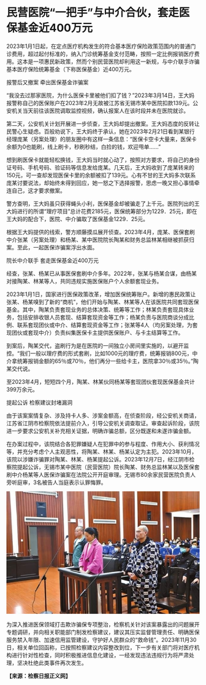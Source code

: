 # 民营医院“一把手”与中介合伙，套走医保基金近400万元

2023年1月1日起，在定点医疗机构发生的符合基本医疗保险政策范围内的普通门诊费用，超过起付标准的，纳入门诊统筹基金支付范畴，按照一定比例报销医疗费用。这本是一项惠民新政策，然而个别民营医院却利用这一新规，与中介联手诈骗基本医疗保险统筹基金（下称医保基金）近400万元。

报警后又撤案 牵出医保基金诈骗案

“我没去过那家医院，为什么医保卡里被他们扣了钱？”2023年3月14日，王大妈报警称自己的医保账户在2023年2月无故被江苏省无锡市某中医院扣款139元。公安机关当天前往该医院调取监控视频，确认报案人在该时段并未在医院就诊。

第二天，公安机关计划开展进一步侦查，王大妈却提出撤案。王大妈态度的反转让民警心生疑虑。百般劝说下，王大妈终于承认，她在2023年2月21日看到某银行经理庞某（另案处理）的朋友圈中有这样一条信息：“医保卡空卡大量来，医保卡余额为0也能刷，线上刷卡，秒刷秒结，白捡的钱，欢迎甩单……”

想到刷医保卡就能轻松换钱，王大妈当时就心动了，按照对方要求，将自己的身份证号码、手机号码、验证码等信息发给庞某。几天后，王大妈收到了庞某转来的150元，可一查却发现医保卡里的余额被扣了139元。心有不甘的王大妈多次联系庞某讨要说法，却始终未得到回应，她一怒之下选择报警，思虑一晚又担心事情牵连自己，这才要求撤案。

警方查明，王大妈虽只获得蝇头小利，医保基金却被骗走了上千元。医院列出的王大妈进行的所谓“理疗项目”总计花费2185元，医保统筹部分为1229．25元，即在王大妈的配合下，医院、中介骗取了医保基金1229．25元。

根据王大妈提供的线索，警方顺藤摸瓜展开侦查。2023年4月，庞某、医保套刷中介张某（另案处理）和杨某、某中医院院长陶某和财务总监林某相继被抓获归案。至此，一起医保诈骗案浮出水面。

院长中介联手 套走医保基金近400万元

经查，张某、杨某已从事医保套刷中介多年。2022年，张某与杨某合谋，由杨某对接陶某、林某等人，共同违规实施医保账户个人余额套现业务。

2023年1月1日，国家进行医保政策改革，增加医保统筹账户。新增的惠民政策让张某、杨某嗅到了新的“商机”，他们开始与陶某、林某等人在该医院共同套现医保基金。其中，陶某负责套现业务的总体决策、统筹等工作；林某负责套现具体业务，包括安排收银人员套现、结算套现资金等工作；杨某负责与医院商谈分成比例、联系套现团伙或中介、结算套现资金等工作；张某等4人（均另案处理，为套现团伙或套现中介）负责纠集医保卡主提供医保账户、与卡主结算等工作。

到案后，陶某交代，盗刷行为是在医院的一间独立小房间里实施的，以避开监控。“我们一般以理疗费的形式套刷，比如1000元的理疗费，统筹报销800元，中介拿统筹报销金额的65％或70％，他们再分一些给卡主，医院拿30％或35％。”陶某交代说。

至2023年4月，短短四个月，陶某、林某伙同杨某等套现团伙套现医保基金共计399万余元。

提起公诉 检察建议封堵漏洞

由于该案案情复杂、涉及持卡人多、涉案金额高，在侦查阶段，经公安机关商请，江苏省江阴市检察院依法提前介入，引导公安机关调查取证。审查起诉阶段，该院进一步要求公安机关补充相关证据，明确诈骗总额，区分既遂和未遂诈骗金额。

在办案过程中，该院结合各犯罪嫌疑人在犯罪中的参与程度、作用大小、获利情况等，并充分考虑个人主观恶性，将陶某、林某、杨某认定为主犯。2023年10月，该院以涉嫌诈骗罪对陶某、林某、杨某提起公诉。2023年12月7日，经江阴市检察院提起公诉，无锡市某中医院（民营医院）院长陶某、财务总监林某以及医保套刷中介杨某等人医保诈骗案在法院公开开庭审理。无锡市80余家民营医院负责人旁听庭审，3名被告人当庭表示认罪悔罪。

![2e84fa92a78e247248ba54644a62e56a.jpg](https://raw.githubusercontent.com/qqhsx/qqnews_image/main/2024/01/16/民营医院“一把手”与中介合伙，套走医保基金近400万元/2e84fa92a78e247248ba54644a62e56a.jpg)

为深入推进医保领域打击欺诈骗保专项整治，检察机关针对该案暴露出的问题展开专题调研，并向相关职能部门制发检察建议，建议其压实监督管理责任、明确医保服务禁入年限、加速信用监管建设，守护好人民群众的“救命钱”。2023年11月30日，相关单位回函称，已按照检察建议内容整改到位，下一步有关部门将对医疗机构进行针对性检查，同时积极推进信息化建设，一经发现违法违规行为将严肃处理，坚决杜绝此类事件再次发生。

**【来源：检察日报正义网】**

